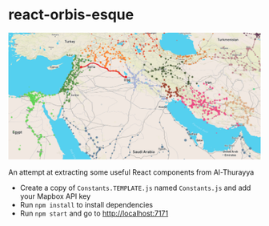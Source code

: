 # react-orbis-esque

![Screenshot](screenshot.jpg)

An attempt at extracting some useful React components from Al-Thurayya

- Create a copy of `Constants.TEMPLATE.js` named `Constants.js` and add your Mapbox API key
- Run `npm install` to install dependencies
- Run `npm start` and go to [http://localhost:7171](http://localhost:7171)
